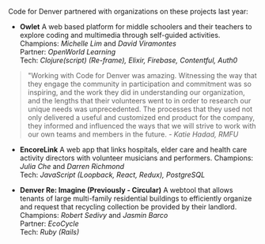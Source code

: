 Code for Denver partnered with organizations on these projects last year:</br>

- **Owlet**
A web based platform for middle schoolers and their teachers to explore coding and multimedia through
self-guided activities.  
Champions: *Michelle Lim* and *David Viramontes*  
Partner: *OpenWorld Learning*  
Tech: *Clojure(script) (Re-frame), Elixir, Firebase, Contentful, Auth0*

>"Working with Code for Denver was amazing. Witnessing the way that they engage the community in participation and commitment was so inspiring, and the work they did in understanding our organization, and the lengths that their volunteers went to in order to research our unique needs was unprecedented.  The processes that they used not only delivered a useful and customized end product for the company, they informed and influenced the ways that we will strive to work with our own teams and members in the future.
*- Katie Hadad, RMFU*

- **EncoreLink**
A web app that links hospitals, elder care and health care activity directors with volunteer musicians and performers.
Champions: *Julia Che* and *Darren Richmond*  
Tech: *JavaScript (Loopback, React, Redux), PostgreSQL*  

- **Denver Re: Imagine (Previously - Circular)**
A webtool that allows tenants of large multi-family residential buildings to efficiently organize and request that recycling collection be provided by their landlord.  
Champions: *Robert Sedivy* and *Jasmin Barco*  
Partner: *EcoCycle*  
Tech: *Ruby (Rails)*  
